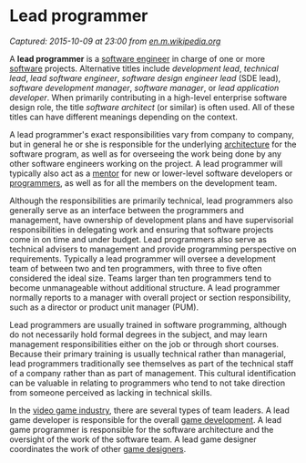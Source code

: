 # Lead programmer

_Captured: 2015-10-09 at 23:00 from [en.m.wikipedia.org](https://en.m.wikipedia.org/wiki/Lead_programmer)_

A **lead programmer** is a [software engineer](https://en.m.wikipedia.org/wiki/Software_engineer) in charge of one or more [software](https://en.m.wikipedia.org/wiki/Computer_program) projects. Alternative titles include _development lead_, _technical lead_, _lead software engineer_, _software design engineer lead_ (SDE lead), _software development manager_, _software manager_, or _lead application developer_. When primarily contributing in a high-level enterprise software design role, the title _software architect_ (or similar) is often used. All of these titles can have different meanings depending on the context.

A lead programmer's exact responsibilities vary from company to company, but in general he or she is responsible for the underlying [architecture](https://en.m.wikipedia.org/wiki/Software_architecture) for the software program, as well as for overseeing the work being done by any other software engineers working on the project. A lead programmer will typically also act as a [mentor](https://en.m.wikipedia.org/wiki/Mentor) for new or lower-level software developers or [programmers](https://en.m.wikipedia.org/wiki/Programmers), as well as for all the members on the development team.

Although the responsibilities are primarily technical, lead programmers also generally serve as an interface between the programmers and management, have ownership of development plans and have supervisorial responsibilities in delegating work and ensuring that software projects come in on time and under budget. Lead programmers also serve as technical advisers to management and provide programming perspective on requirements. Typically a lead programmer will oversee a development team of between two and ten programmers, with three to five often considered the ideal size. Teams larger than ten programmers tend to become unmanageable without additional structure. A lead programmer normally reports to a manager with overall project or section responsibility, such as a director or product unit manager (PUM).

Lead programmers are usually trained in software programming, although do not necessarily hold formal degrees in the subject, and may learn management responsibilities either on the job or through short courses. Because their primary training is usually technical rather than managerial, lead programmers traditionally see themselves as part of the technical staff of a company rather than as part of management. This cultural identification can be valuable in relating to programmers who tend to not take direction from someone perceived as lacking in technical skills.

In the [video game industry](https://en.m.wikipedia.org/wiki/Video_game_industry), there are several types of team leaders. A lead game developer is responsible for the overall [game development](https://en.m.wikipedia.org/wiki/Game_development). A lead game programmer is responsible for the software architecture and the oversight of the work of the software team. A lead game designer coordinates the work of other [game designers](https://en.m.wikipedia.org/wiki/Game_design).
